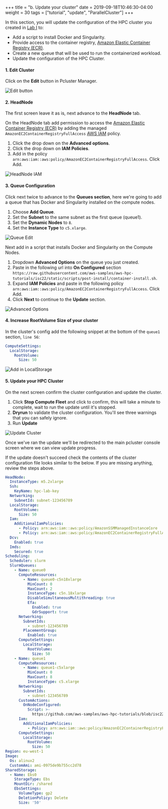 +++
title = "b. Update your cluster"
date = 2019-09-18T10:46:30-04:00
weight = 30
tags = ["tutorial", "update", "ParallelCluster"]
+++

In this section, you will update the configuration of the HPC cluster you created in [Lab I](03-hpc-aws-parallelcluster-workshop.html) to:
- Add a script to install Docker and Singularity.
- Provide access to the container registry, [Amazon Elastic Container Registry (ECR)](https://aws.amazon.com/ecr/).
- Create a new queue that will be used to run the containerized workload.
- Update the configuration of the HPC Cluster.

#### 1. Edit Cluster

Click on the **Edit** button in Pcluster Manager.

![Edit button](/images/container-pc/edit.png)

#### 2. HeadNode

The first screen leave it as is, next advance to the **HeadNode** tab.

On the HeadNode tab add permission to access the [Amazon Elastic Container Registry (ECR)](https://aws.amazon.com/ecr/) by adding the managed `AmazonEC2ContainerRegistryFullAccess` [AWS IAM](https://aws.amazon.com/iam/) policy.

1. Click the drop down on the **Advanced options**.
2. Click the drop down on **IAM Policies**.
3. Add in the policy `arn:aws:iam::aws:policy/AmazonEC2ContainerRegistryFullAccess`. Click Add.

![HeadNode IAM](/images/container-pc/headnode-iam.png)

#### 3. Queue Configuration

Click next twice to advance to the **Queues section**, here we're going to add a queue that has Docker and Singularity installed on the compute nodes. 

1. Choose **Add Queue**.
2. Set the **Subnet** to the same subnet as the first queue (queue1).
3. Set the **Dynamic Nodes** to `8`.
4. Set the **Instance Type** to `c5.xlarge`.

![Queue Edit](/images/container-pc/queue-edit.png)

Next add in a script that installs Docker and Singularity on the Compute Nodes.

1. Dropdown **Advanced Options** on the queue you just created.
2. Paste in the following url into **On Configured** section `https://raw.githubusercontent.com/aws-samples/aws-hpc-tutorials/isc22/static/scripts/post-install/container-install.sh`.
3. Expand **IAM Policies** and paste in the following policy `arn:aws:iam::aws:policy/AmazonEC2ContainerRegistryFullAccess`. Click Add.
4. Click **Next** to continue to the **Update** section.

![Advanced Options](/images/container-pc/queue-iam.png)

#### 4. Increase RootVolume Size of your cluster

In the cluster's config add the following snippet at the bottom of the `queue1` section, `line 56`:

```yaml
ComputeSettings:
  LocalStorage:
    RootVolume:
      Size: 50
```

![Add in LocalStorage](/images/container-pc/localstorage-edit.png)

#### 5. Update your HPC Cluster

On the next screen confirm the cluster configuration and update the cluster.

1. Click **Stop Compute Fleet** and click to confirm, this will take a minute to complete, wait to run the update until it's stopped.
2. **Dryrun** to validate the cluster configuration. You'll see three warnings that you can safely ignore.
3. Run **Update**

![Update Cluster](/images/container-pc/update-cluster.png)

Once we've ran the update we'll be redirected to the main pcluster console screen where we can view update progress.

If the update doesn't succeed check the contents of the cluster configuration file looks similar to the below. If you are missing anything, review the steps above.

```yaml
HeadNode:
  InstanceType: m5.2xlarge
  Ssh:
    KeyName: hpc-lab-key
  Networking:
    SubnetId: subnet-123456789
  LocalStorage:
    RootVolume:
      Size: 50
  Iam:
    AdditionalIamPolicies:
      - Policy: arn:aws:iam::aws:policy/AmazonSSMManagedInstanceCore
      - Policy: arn:aws:iam::aws:policy/AmazonEC2ContainerRegistryFullAccess
  Dcv:
    Enabled: true
  Imds:
    Secured: true
Scheduling:
  Scheduler: slurm
  SlurmQueues:
    - Name: queue0
      ComputeResources:
        - Name: queue0-c5n18xlarge
          MinCount: 0
          MaxCount: 2
          InstanceType: c5n.18xlarge
          DisableSimultaneousMultithreading: true
          Efa:
            Enabled: true
            GdrSupport: true
      Networking:
        SubnetIds:
          - subnet-123456789
        PlacementGroup:
          Enabled: true
      ComputeSettings:
        LocalStorage:
          RootVolume:
            Size: 50
    - Name: queue1
      ComputeResources:
        - Name: queue1-c5xlarge
          MinCount: 0
          MaxCount: 8
          InstanceType: c5.xlarge
      Networking:
        SubnetIds:
          - subnet-123456789
      CustomActions:
        OnNodeConfigured:
          Script: >-
            https://github.com/aws-samples/aws-hpc-tutorials/blob/isc22/static/scripts/post-install/container-install.sh
      Iam:
        AdditionalIamPolicies:
          - Policy: arn:aws:iam::aws:policy/AmazonEC2ContainerRegistryFullAccess
      ComputeSettings:
        LocalStorage:
          RootVolume:
            Size: 50
Region: eu-west-1
Image:
  Os: alinux2
  CustomAmi: ami-0975de9b755cc2d78
SharedStorage:
  - Name: Ebs0
    StorageType: Ebs
    MountDir: /shared
    EbsSettings:
      VolumeType: gp2
      DeletionPolicy: Delete
      Size: '50'
```

